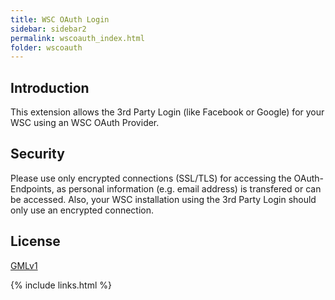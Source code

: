 ```yaml
---
title: WSC OAuth Login
sidebar: sidebar2
permalink: wscoauth_index.html
folder: wscoauth
---
```


## Introduction

This extension allows the 3rd Party Login (like Facebook or Google) for your WSC using an WSC OAuth Provider.


## Security
Please use only encrypted connections (SSL/TLS) for accessing the OAuth-Endpoints, as personal information (e.g. email address) is transfered or can be accessed.
Also, your WSC installation using the 3rd Party Login should only use an encrypted connection.

## License
[GMLv1](/license/LICENSE)

{% include links.html %}
